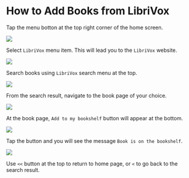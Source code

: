 # How to Add Books from LibriVox

Tap the menu botton at the top right corner of the home screen.

![](./images/home_menu.png)

Select `LibriVox` menu item. This will lead you to the `LibriVox` website.

![](./images/librivox_home.png)

Search books using `LibriVox` search menu at the top.

![](./images/librivox_search.png)

From the search result, navigate to the book page of your choice.

![](./images/librivox_search_result.png)

At the book page, `Add to my bookshelf` button will appear at the bottom.

![](./images/librivox_book_page.png)

Tap the button and you will see the message `Book is on the bookshelf`.

![](./images/librivox_book_added.png)

Use `<<` button at the top to return to home page, or `<` to go back to the
search result.
